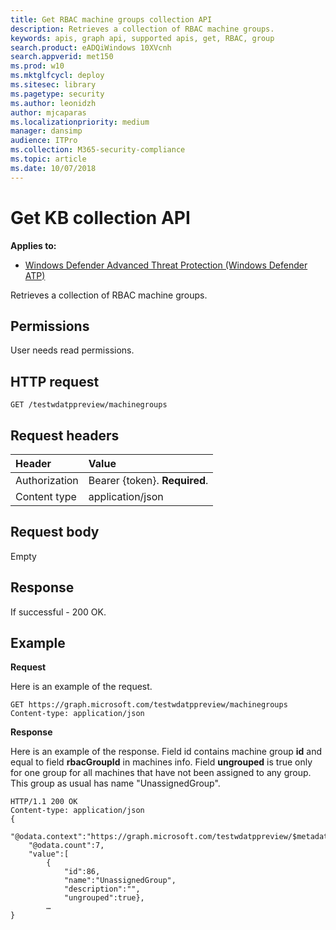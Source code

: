 ```yaml
---
title: Get RBAC machine groups collection API
description: Retrieves a collection of RBAC machine groups.
keywords: apis, graph api, supported apis, get, RBAC, group
search.product: eADQiWindows 10XVcnh
search.appverid: met150
ms.prod: w10
ms.mktglfcycl: deploy
ms.sitesec: library
ms.pagetype: security
ms.author: leonidzh
author: mjcaparas
ms.localizationpriority: medium
manager: dansimp
audience: ITPro
ms.collection: M365-security-compliance 
ms.topic: article
ms.date: 10/07/2018
---
```


# Get KB collection API

**Applies to:**

- [Windows Defender Advanced Threat Protection (Windows Defender ATP)](https://wincom.blob.core.windows.net/documents/Windows10_Commercial_Comparison.pdf)

Retrieves a collection of RBAC machine groups.

## Permissions
User needs read permissions.

## HTTP request
```
GET /testwdatppreview/machinegroups
```

## Request headers

Header | Value 
:---|:---
Authorization | Bearer {token}. **Required**.
Content type | application/json

## Request body
Empty

## Response
If successful - 200 OK.

## Example

**Request**

Here is an example of the request.

```
GET https://graph.microsoft.com/testwdatppreview/machinegroups
Content-type: application/json
```

**Response**

Here is an example of the response.
Field id contains machine group **id** and equal to field **rbacGroupId** in machines info. 
Field **ungrouped** is true only for one group for all machines that have not been assigned to any group. This group as usual has name "UnassignedGroup".

```
HTTP/1.1 200 OK
Content-type: application/json
{
    "@odata.context":"https://graph.microsoft.com/testwdatppreview/$metadata#MachineGroups",
    "@odata.count":7,
    "value":[
        {
            "id":86,
            "name":"UnassignedGroup",
            "description":"",
            "ungrouped":true},
        …
}
```